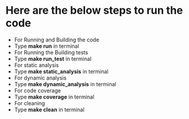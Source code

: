 # Here are the below steps to run the code
 * For Running and Building the code
  * Type **make run** in terminal
 * For Running the Building tests
  * Type **make run_test** in terminal
 * For static analysis
  * Type **make static_analysis** in terminal
 * For dynamic analysis
  * Type **make dynamic_analysis** in terminal
 * For code coverage
  * Type **make coverage** in terminal
 * For cleaning
  * Type **make clean** in terminal
  